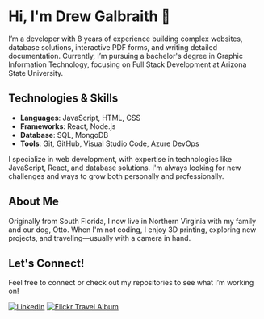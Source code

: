 # Hi, I'm Drew Galbraith 👋

I’m a developer with 8 years of experience building complex websites, database solutions, interactive PDF forms, and writing detailed documentation. Currently, I’m pursuing a bachelor's degree in Graphic Information Technology, focusing on Full Stack Development at Arizona State University.

## Technologies & Skills
- **Languages**: JavaScript, HTML, CSS
- **Frameworks**: React, Node.js
- **Database**: SQL, MongoDB
- **Tools**: Git, GitHub, Visual Studio Code, Azure DevOps

I specialize in web development, with expertise in technologies like JavaScript, React, and database solutions. I'm always looking for new challenges and ways to grow both personally and professionally.

## About Me
Originally from South Florida, I now live in Northern Virginia with my family and our dog, Otto. When I'm not coding, I enjoy 3D printing, exploring new projects, and traveling—usually with a camera in hand.

## Let's Connect!
Feel free to connect or check out my repositories to see what I’m working on!

[![LinkedIn](https://img.shields.io/badge/LinkedIn-Drew%20Galbraith-blue)](https://www.linkedin.com/in/scubadrew0716/)
[![Flickr Travel Album](https://img.shields.io/badge/Flickr-Travel%20Album-blue)](https://www.flickr.com/photos/drew-galbraith/albums/)
